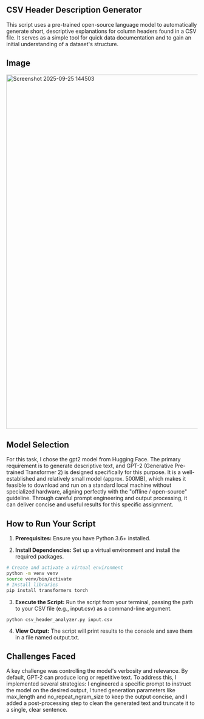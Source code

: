 ## CSV Header Description Generator

This script uses a pre-trained open-source language model to automatically generate short, descriptive explanations for column headers found in a CSV file. It serves as a simple tool for quick data documentation and to gain an initial understanding of a dataset's structure.

## Image

<img width="1857" height="933" alt="Screenshot 2025-09-25 144503" src="https://github.com/user-attachments/assets/edb53bd9-d7ed-41b2-a122-5460424de3ba" />


## Model Selection

For this task, I chose the gpt2 model from Hugging Face. The primary requirement is to generate descriptive text, and GPT-2 (Generative Pre-trained Transformer 2) is designed specifically for this purpose. It is a well-established and relatively small model (approx. 500MB), which makes it feasible to download and run on a standard local machine without specialized hardware, aligning perfectly with the "offline / open-source" guideline. Through careful prompt engineering and output processing, it can deliver concise and useful results for this specific assignment.

## How to Run Your Script

1. **Prerequisites:** Ensure you have Python 3.6+ installed.

2. **Install Dependencies:** Set up a virtual environment and install the required packages.
```bash
# Create and activate a virtual environment
python -m venv venv
source venv/bin/activate 
# Install libraries
pip install transformers torch
```

3. **Execute the Script:** Run the script from your terminal, passing the path to your CSV file (e.g., input.csv) as a command-line argument.
```
python csv_header_analyzer.py input.csv
```

4. **View Output:** The script will print results to the console and save them in a file named output.txt.

## Challenges Faced

A key challenge was controlling the model's verbosity and relevance. By default, GPT-2 can produce long or repetitive text. To address this, I implemented several strategies: I engineered a specific prompt to instruct the model on the desired output, I tuned generation parameters like max_length and no_repeat_ngram_size to keep the output concise, and I added a post-processing step to clean the generated text and truncate it to a single, clear sentence.
